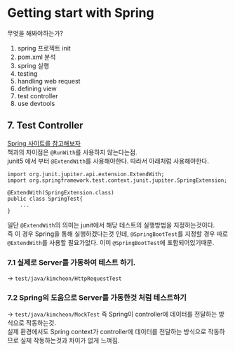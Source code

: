 # Getting start with Spring
무엇을 해봐야하는가?
1. spring 프로젝트 init
2. pom.xml 분석
3. spring 실행
4. testing
5. handling web request
6. defining view
7. test controller
8. use devtools

## 7. Test Controller
[Spring 사이트를 참고해보자](https://spring.io/guides/gs/testing-web/)   
책과의 차이점은 `@RunWith`를 사용하지 않는다는점.  
junit5 에서 부터 `@ExtendWith`를 사용해야한다. 따라서 아래처럼 사용해야한다.
```
import org.junit.jupiter.api.extension.ExtendWith;
import org.springframework.test.context.junit.jupiter.SpringExtension;

@ExtendWith(SpringExtension.class)
public class SpringTest{
    ...
}
```

일단 `@ExtendWith`의 의미는 junit에서 해당 테스트의 실행방법을 지정하는것이다.  
즉 이 경우 Spring을 통해 실행하겠다는것 인데, `@SpringBootTest`를 지정할 경우 
따로 `@ExtendWith`를 사용할 필요가없다. 이미 `@SpringBootTest`에 포함되어있기때문.  

### 7.1 실제로 Server를 가동하여 테스트 하기.
-> `test/java/kimcheon/HttpRequestTest`

### 7.2 Spring의 도움으로 Server를 가동한것 처럼 테스트하기
-> `test/java/kimcheon/MockTest`
즉 Spring이 controller에 데이터를 전달하는 방식으로 작동하는것.  
실제 환경에서도 Spring context가 controller에 데이터를 전달하는 방식으로 작동하므로 
실제 작동하는것과 차이가 없게 느껴짐.

